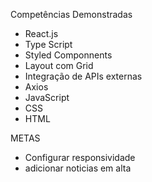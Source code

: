 Competências Demonstradas

- React.js
- Type Script
- Styled Componnents
- Layout com Grid
- Integração de APIs externas
- Axios
- JavaScript
- CSS
- HTML

METAS

- Configurar responsividade
- adicionar noticias em alta
